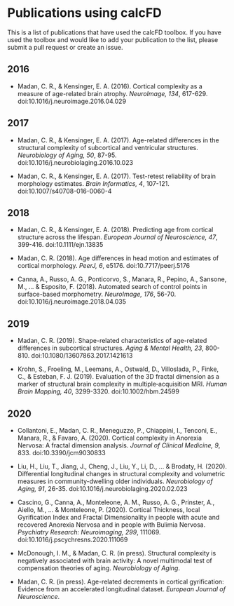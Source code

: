 # Publications using calcFD

This is a list of publications that have used the calcFD toolbox. If you have used the toolbox and would like to add your publication to the list, please submit a pull request or create an issue.

## 2016

* Madan, C. R., & Kensinger, E. A. (2016). Cortical complexity as a measure of age-related brain atrophy. *NeuroImage, 134*, 617-629. doi:10.1016/j.neuroimage.2016.04.029

## 2017

* Madan, C. R., & Kensinger, E. A. (2017). Age-related differences in the structural complexity of subcortical and ventricular structures. *Neurobiology of Aging, 50*, 87-95. doi:10.1016/j.neurobiolaging.2016.10.023

* Madan, C. R., & Kensinger, E. A. (2017). Test-retest reliability of brain morphology estimates. *Brain Informatics, 4*, 107-121. doi:10.1007/s40708-016-0060-4  

## 2018

* Madan, C. R., & Kensinger, E. A. (2018). Predicting age from cortical structure across the lifespan. *European Journal of Neuroscience, 47*, 399-416. doi:10.1111/ejn.13835  

* Madan, C. R. (2018). Age differences in head motion and estimates of cortical morphology. *PeerJ, 6*, e5176. doi:10.7717/peerj.5176

* Canna, A., Russo, A. G., Ponticorvo, S., Manara, R., Pepino, A., Sansone, M., ... & Esposito, F. (2018). Automated search of control points in surface-based morphometry. *NeuroImage, 176*, 56-70. doi:10.1016/j.neuroimage.2018.04.035

## 2019

* Madan, C. R. (2019). Shape-related characteristics of age-related differences in subcortical structures. *Aging & Mental Health, 23*, 800-810. doi:10.1080/13607863.2017.1421613 

* Krohn, S., Froeling, M., Leemans, A., Ostwald, D., Villoslada, P., Finke, C., & Esteban, F. J. (2019). Evaluation of the 3D fractal dimension as a marker of structural brain complexity in multiple‐acquisition MRI. *Human Brain Mapping, 40*, 3299-3320. doi:10.1002/hbm.24599

## 2020

* Collantoni, E., Madan, C. R., Meneguzzo, P., Chiappini, I., Tenconi, E., Manara, R., & Favaro, A. (2020). Cortical complexity in Anorexia Nervosa: A fractal dimension analysis. *Journal of Clinical Medicine, 9*, 833. doi:10.3390/jcm9030833

* Liu, H., Liu, T., Jiang, J., Cheng, J., Liu, Y., Li, D., ... & Brodaty, H. (2020). Differential longitudinal changes in structural complexity and volumetric measures in community-dwelling older individuals. *Neurobiology of Aging, 91*, 26-35. doi:10.1016/j.neurobiolaging.2020.02.023

* Cascino, G., Canna, A., Monteleone, A. M., Russo, A. G., Prinster, A., Aiello, M., ... & Monteleone, P. (2020). Cortical Thickness, local Gyrification Index and Fractal Dimensionality in people with acute and recovered Anorexia Nervosa and in people with Bulimia Nervosa. *Psychiatry Research: Neuroimaging, 299*, 111069. doi:10.1016/j.pscychresns.2020.111069

* McDonough, I. M., & Madan, C. R. (in press). Structural complexity is negatively associated with brain activity: A novel multimodal test of compensation theories of aging. *Neurobiology of Aging*. 

* Madan, C. R. (in press). Age-related decrements in cortical gyrification: Evidence from an accelerated longitudinal dataset. *European Journal of Neuroscience*.